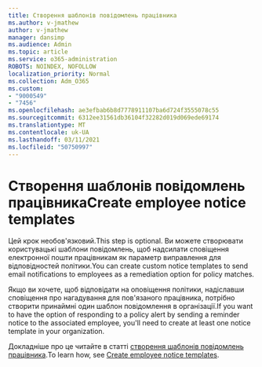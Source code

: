 ```yaml
---
title: Створення шаблонів повідомлень працівника
ms.author: v-jmathew
author: v-jmathew
manager: dansimp
ms.audience: Admin
ms.topic: article
ms.service: o365-administration
ROBOTS: NOINDEX, NOFOLLOW
localization_priority: Normal
ms.collection: Adm_O365
ms.custom:
- "9000549"
- "7456"
ms.openlocfilehash: ae3efbab6b8d7778911107ba6d724f3555078c55
ms.sourcegitcommit: 6312ee31561db36104f32282d019d069ede69174
ms.translationtype: MT
ms.contentlocale: uk-UA
ms.lasthandoff: 03/11/2021
ms.locfileid: "50750997"
---
```

# <a name="create-employee-notice-templates"></a><span data-ttu-id="56bda-102">Створення шаблонів повідомлень працівника</span><span class="sxs-lookup"><span data-stu-id="56bda-102">Create employee notice templates</span></span>

<span data-ttu-id="56bda-103">Цей крок необов'язковий.</span><span class="sxs-lookup"><span data-stu-id="56bda-103">This step is optional.</span></span> <span data-ttu-id="56bda-104">Ви можете створювати користувацькі шаблони повідомлень, щоб надсилати сповіщення електронної пошти працівникам як параметр виправлення для відповідностей політики.</span><span class="sxs-lookup"><span data-stu-id="56bda-104">You can create custom notice templates to send email notifications to employees as a remediation option for policy matches.</span></span>

<span data-ttu-id="56bda-105">Якщо ви хочете, щоб відповідати на оповіщення політики, надіславши сповіщення про нагадування для пов'язаного працівника, потрібно створити принаймні один шаблон повідомлення в організації.</span><span class="sxs-lookup"><span data-stu-id="56bda-105">If you want to have the option of responding to a policy alert by sending a reminder notice to the associated employee, you'll need to create at least one notice template in your organization.</span></span>

<span data-ttu-id="56bda-106">Докладніше про це читайте в статті [створення шаблонів повідомлень працівника](https://go.microsoft.com/fwlink/?linkid=2129080).</span><span class="sxs-lookup"><span data-stu-id="56bda-106">To learn how, see [Create employee notice templates](https://go.microsoft.com/fwlink/?linkid=2129080).</span></span>
